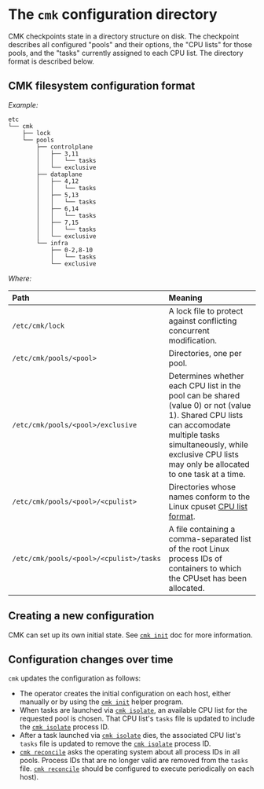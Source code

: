 <!--
Copyright (c) 2017 Intel Corporation

Licensed under the Apache License, Version 2.0 (the "License");
you may not use this file except in compliance with the License.
You may obtain a copy of the License at

     http://www.apache.org/licenses/LICENSE-2.0

Unless required by applicable law or agreed to in writing, software
distributed under the License is distributed on an "AS IS" BASIS,
WITHOUT WARRANTIES OR CONDITIONS OF ANY KIND, either express or implied.
See the License for the specific language governing permissions and
limitations under the License.
-->

# The `cmk` configuration directory

CMK checkpoints state in a directory structure on disk. The checkpoint
describes all configured "pools" and their options, the "CPU lists" for
those pools, and the "tasks" currently assigned to each CPU list. The
directory format is described below.

## CMK filesystem configuration format

_Example:_

```
etc
└── cmk
    ├── lock
    └── pools
        ├── controlplane
        │   ├── 3,11
        │   │   └── tasks
        │   └── exclusive
        ├── dataplane
        │   ├── 4,12
        │   │   └── tasks
        │   ├── 5,13
        │   │   └── tasks
        │   ├── 6,14
        │   │   └── tasks
        │   ├── 7,15
        │   │   └── tasks
        │   └── exclusive
        └── infra
            ├── 0-2,8-10
            │   └── tasks
            └── exclusive
```

_Where:_

| Path                                    | Meaning |
| :-------------------------------------- | :------ |
| `/etc/cmk/lock`                         | A lock file to protect against conflicting concurrent modification. |
| `/etc/cmk/pools/<pool>`                 | Directories, one per pool. |
| `/etc/cmk/pools/<pool>/exclusive`       | Determines whether each CPU list in the pool can be shared (value 0) or not (value 1). Shared CPU lists can accomodate multiple tasks simultaneously, while exclusive CPU lists may only be allocated to one task at a time. |
| `/etc/cmk/pools/<pool>/<cpulist>`       | Directories whose names conform to the Linux cpuset [CPU list format](cpu-list). |
| `/etc/cmk/pools/<pool>/<cpulist>/tasks` | A file containing a comma-separated list of the root Linux process IDs of containers to which the CPUset has been allocated. |

## Creating a new configuration

CMK can set up its own initial state. See [`cmk init`][cmk-init] doc for more
information.

## Configuration changes over time

`cmk` updates the configuration as follows:

- The operator creates the initial configuration on each host, either manually
  or by using the [`cmk init`][cmk-init] helper program.
- When tasks are launched via [`cmk isolate`][cmk-isolate], an available
  CPU list for the requested pool is chosen. That CPU list's `tasks`
  file is updated to include the [`cmk isolate`][cmk-isolate] process ID.
- After a task launched via [`cmk isolate`][cmk-isolate] dies, the
  associated CPU list's `tasks` file is updated to remove the
  [`cmk isolate`][cmk-isolate] process ID.
- [`cmk reconcile`][cmk-reconcile] asks the operating system about all
  process IDs in all pools. Process IDs that are no longer valid are removed
  from the `tasks` file. [`cmk reconcile`][cmk-reconcile] should be configured to execute
  periodically on each host).

[cpu-list]: http://man7.org/linux/man-pages/man7/cpuset.7.html#FORMATS
[cmk-init]: cli.md#cmk-init
[cmk-isolate]: cli.md#cmk-isolate
[cmk-reconcile]: cli.md#cmk-reconcile
